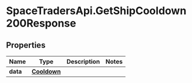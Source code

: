 # SpaceTradersApi.GetShipCooldown200Response

## Properties

Name | Type | Description | Notes
------------ | ------------- | ------------- | -------------
**data** | [**Cooldown**](Cooldown.md) |  | 



